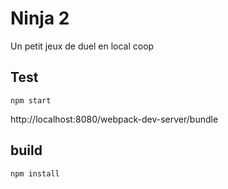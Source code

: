 # Ninja 2

Un petit jeux de duel en local coop

## Test

`npm start`

http://localhost:8080/webpack-dev-server/bundle

## build

`npm install`
